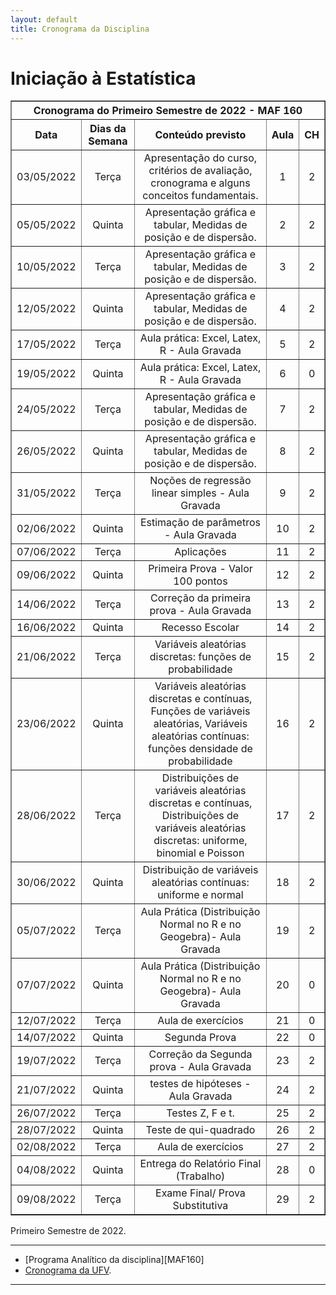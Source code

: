 ```yaml
---
layout: default
title: Cronograma da Disciplina
---
```


<h1 class="pageTitle">Iniciação à Estatística</h1>
<!--
<DIV align="center"><CENTER>
<TABLE border="1" cellpadding="5" cellspacing="0">

<tr>
    <th colspan="3" align="center">Avaliações</th>
</tr>

<tr>
    <th>Provas</th>
    <th align="center">Data (Conteúdo) </th>
    <th align="center">Valor </th>
</tr>

<tr>
<td valign="center" align="center"> 1ª Prova<BR></td>  
          <td valign="center" align="center">  Dia 25 de Abril - Quinta.<BR> (Ver Cronograma)</td>
<td valign="center" align="center">100 pontos</td>
</tr>

<tr>
<td valign="center" align="center"> 2ª Prova<BR></td>  
          <td valign="center" align="center">  Dia 30 de Maio - Quinta.<BR> (Ver Cronograma)</td>
<td valign="center" align="center">100 pontos</td>
</tr>

<tr>
<td valign="center" align="center"> 3ª Prova<BR></td>  
          <td valign="center" align="center">  Dia 04 de Julho - Quinta.<BR>(Ver Cronograma)</td>
<td valign="center" align="center">100 pontos</td>
</tr>

<tr>
    <th colspan="3" align="center">Resultado = Média das 3 provas</th>
</tr>

<tr>
<td valign="center" align="center"> Exame Final<BR> e <BR> Substitutiva</td>  
          <td valign="center" align="center">  Dia 09 de Julho- Terça.<BR>(Toda a Matéria)</td>
<td valign="center" align="center">100 pontos</td>
</tr>
  
</TABLE>
</CENTER></DIV>
-->
<DIV align="center"><CENTER>
<TABLE border="1" cellpadding="5" cellspacing="0">

<tr>
    <th colspan="5" align="center">Cronograma do Primeiro Semestre de 2022 - MAF 160</th>


<tr>		
<th valign="center" align="center">	Data	<BR></th>
<th valign="center" align="center">	Dias da Semana	<BR></th>
<th valign="center" align="center">	Conteúdo previsto	<BR></th>
<th valign="center" align="center">	Aula	<BR></th>
<th valign="center" align="center">	CH	<BR></th>
</tr>		
<tr>		
<td valign="center" align="center">	03/05/2022	<BR></td>
<td valign="center" align="center">	Terça	<BR></td>
<td valign="center" align="center">	Apresentação do curso, critérios de avaliação, cronograma e alguns conceitos fundamentais.	<BR></td>
<td valign="center" align="center">	1	<BR></td>
<td valign="center" align="center">	2	<BR></td>
</tr>		
<tr>		
<td valign="center" align="center">	05/05/2022	<BR></td>
<td valign="center" align="center">	Quinta	<BR></td>
<td valign="center" align="center">	Apresentação gráfica e tabular, Medidas de posição e de dispersão.	<BR></td>
<td valign="center" align="center">	2	<BR></td>
<td valign="center" align="center">	2	<BR></td>
</tr>		
<tr>		
<td valign="center" align="center">	10/05/2022	<BR></td>
<td valign="center" align="center">	Terça	<BR></td>
<td valign="center" align="center">	Apresentação gráfica e tabular, Medidas de posição e de dispersão.	<BR></td>
<td valign="center" align="center">	3	<BR></td>
<td valign="center" align="center">	2	<BR></td>
</tr>		
<tr>		
<td valign="center" align="center">	12/05/2022	<BR></td>
<td valign="center" align="center">	Quinta	<BR></td>
<td valign="center" align="center">	Apresentação gráfica e tabular, Medidas de posição e de dispersão.	<BR></td>
<td valign="center" align="center">	4	<BR></td>
<td valign="center" align="center">	2	<BR></td>
</tr>		
<tr>		
<td valign="center" align="center">	17/05/2022	<BR></td>
<td valign="center" align="center">	Terça	<BR></td>
<td valign="center" align="center">	Aula prática: Excel, Latex, R - Aula Gravada	<BR></td>
<td valign="center" align="center">	5	<BR></td>
<td valign="center" align="center">	2	<BR></td>
</tr>		
<tr>		
<td valign="center" align="center">	19/05/2022	<BR></td>
<td valign="center" align="center">	Quinta	<BR></td>
<td valign="center" align="center">	Aula prática: Excel, Latex, R - Aula Gravada	<BR></td>
<td valign="center" align="center">	6	<BR></td>
<td valign="center" align="center">	0	<BR></td>
</tr>		
<tr>		
<td valign="center" align="center">	24/05/2022	<BR></td>
<td valign="center" align="center">	Terça	<BR></td>
<td valign="center" align="center">	Apresentação gráfica e tabular, Medidas de posição e de dispersão.	<BR></td>
<td valign="center" align="center">	7	<BR></td>
<td valign="center" align="center">	2	<BR></td>
</tr>		
<tr>		
<td valign="center" align="center">	26/05/2022	<BR></td>
<td valign="center" align="center">	Quinta	<BR></td>
<td valign="center" align="center">	Apresentação gráfica e tabular, Medidas de posição e de dispersão.	<BR></td>
<td valign="center" align="center">	8	<BR></td>
<td valign="center" align="center">	2	<BR></td>
</tr>		
<tr>		
<td valign="center" align="center">	31/05/2022	<BR></td>
<td valign="center" align="center">	Terça	<BR></td>
<td valign="center" align="center">	Noções de regressão linear simples - Aula Gravada	<BR></td>
<td valign="center" align="center">	9	<BR></td>
<td valign="center" align="center">	2	<BR></td>
</tr>		
<tr>		
<td valign="center" align="center">	02/06/2022	<BR></td>
<td valign="center" align="center">	Quinta	<BR></td>
<td valign="center" align="center">	Estimação de parâmetros - Aula Gravada	<BR></td>
<td valign="center" align="center">	10	<BR></td>
<td valign="center" align="center">	2	<BR></td>
</tr>		
<tr>		
<td valign="center" align="center">	07/06/2022	<BR></td>
<td valign="center" align="center">	Terça	<BR></td>
<td valign="center" align="center">	Aplicações	<BR></td>
<td valign="center" align="center">	11	<BR></td>
<td valign="center" align="center">	2	<BR></td>
</tr>		
<tr>		
<td valign="center" align="center">	09/06/2022	<BR></td>
<td valign="center" align="center">	Quinta	<BR></td>
<td valign="center" align="center">	Primeira Prova - Valor 100 pontos	<BR></td>
<td valign="center" align="center">	12	<BR></td>
<td valign="center" align="center">	2	<BR></td>
</tr>		
<tr>		
<td valign="center" align="center">	14/06/2022	<BR></td>
<td valign="center" align="center">	Terça	<BR></td>
<td valign="center" align="center">	Correção da primeira prova - Aula Gravada	<BR></td>
<td valign="center" align="center">	13	<BR></td>
<td valign="center" align="center">	2	<BR></td>
</tr>		
<tr>		
<td valign="center" align="center">	16/06/2022	<BR></td>
<td valign="center" align="center">	Quinta	<BR></td>
<td valign="center" align="center">	Recesso Escolar	<BR></td>
<td valign="center" align="center">	14	<BR></td>
<td valign="center" align="center">	2	<BR></td>
</tr>		
<tr>		
<td valign="center" align="center">	21/06/2022	<BR></td>
<td valign="center" align="center">	Terça	<BR></td>
<td valign="center" align="center">	Variáveis aleatórias discretas: funções de probabilidade	<BR></td>
<td valign="center" align="center">	15	<BR></td>
<td valign="center" align="center">	2	<BR></td>
</tr>		
<tr>		
<td valign="center" align="center">	23/06/2022	<BR></td>
<td valign="center" align="center">	Quinta	<BR></td>
<td valign="center" align="center">	Variáveis aleatórias discretas e contínuas, Funções de variáveis aleatórias, Variáveis aleatórias contínuas: funções densidade de probabilidade	<BR></td>
<td valign="center" align="center">	16	<BR></td>
<td valign="center" align="center">	2	<BR></td>
</tr>		
<tr>		
<td valign="center" align="center">	28/06/2022	<BR></td>
<td valign="center" align="center">	Terça	<BR></td>
<td valign="center" align="center">	Distribuições de variáveis aleatórias discretas e contínuas, Distribuições de variáveis aleatórias discretas: uniforme, binomial e Poisson	<BR></td>
<td valign="center" align="center">	17	<BR></td>
<td valign="center" align="center">	2	<BR></td>
</tr>		
<tr>		
<td valign="center" align="center">	30/06/2022	<BR></td>
<td valign="center" align="center">	Quinta	<BR></td>
<td valign="center" align="center">	Distribuição de variáveis aleatórias contínuas: uniforme e normal	<BR></td>
<td valign="center" align="center">	18	<BR></td>
<td valign="center" align="center">	2	<BR></td>
</tr>		
<tr>		
<td valign="center" align="center">	05/07/2022	<BR></td>
<td valign="center" align="center">	Terça	<BR></td>
<td valign="center" align="center">	Aula Prática (Distribuição Normal no R e no Geogebra)- Aula Gravada	<BR></td>
<td valign="center" align="center">	19	<BR></td>
<td valign="center" align="center">	2	<BR></td>
</tr>		
<tr>		
<td valign="center" align="center">	07/07/2022	<BR></td>
<td valign="center" align="center">	Quinta	<BR></td>
<td valign="center" align="center">	Aula Prática (Distribuição Normal no R e no Geogebra)- Aula Gravada	<BR></td>
<td valign="center" align="center">	20	<BR></td>
<td valign="center" align="center">	0	<BR></td>
</tr>		
<tr>		
<td valign="center" align="center">	12/07/2022	<BR></td>
<td valign="center" align="center">	Terça	<BR></td>
<td valign="center" align="center">	Aula de exercícios	<BR></td>
<td valign="center" align="center">	21	<BR></td>
<td valign="center" align="center">	0	<BR></td>
</tr>		
<tr>		
<td valign="center" align="center">	14/07/2022	<BR></td>
<td valign="center" align="center">	Quinta	<BR></td>
<td valign="center" align="center">	Segunda Prova	<BR></td>
<td valign="center" align="center">	22	<BR></td>
<td valign="center" align="center">	0	<BR></td>
</tr>		
<tr>		
<td valign="center" align="center">	19/07/2022	<BR></td>
<td valign="center" align="center">	Terça	<BR></td>
<td valign="center" align="center">	Correção da Segunda prova - Aula Gravada	<BR></td>
<td valign="center" align="center">	23	<BR></td>
<td valign="center" align="center">	2	<BR></td>
</tr>		
<tr>		
<td valign="center" align="center">	21/07/2022	<BR></td>
<td valign="center" align="center">	Quinta	<BR></td>
<td valign="center" align="center">	testes de hipóteses - Aula Gravada	<BR></td>
<td valign="center" align="center">	24	<BR></td>
<td valign="center" align="center">	2	<BR></td>
</tr>		
<tr>		
<td valign="center" align="center">	26/07/2022	<BR></td>
<td valign="center" align="center">	Terça	<BR></td>
<td valign="center" align="center">	Testes Z, F e t.	<BR></td>
<td valign="center" align="center">	25	<BR></td>
<td valign="center" align="center">	2	<BR></td>
</tr>		
<tr>		
<td valign="center" align="center">	28/07/2022	<BR></td>
<td valign="center" align="center">	Quinta	<BR></td>
<td valign="center" align="center">	Teste de qui-quadrado	<BR></td>
<td valign="center" align="center">	26	<BR></td>
<td valign="center" align="center">	2	<BR></td>
</tr>		
<tr>		
<td valign="center" align="center">	02/08/2022	<BR></td>
<td valign="center" align="center">	Terça	<BR></td>
<td valign="center" align="center">	Aula de exercícios	<BR></td>
<td valign="center" align="center">	27	<BR></td>
<td valign="center" align="center">	2	<BR></td>
</tr>		
<tr>		
<td valign="center" align="center">	04/08/2022	<BR></td>
<td valign="center" align="center">	Quinta	<BR></td>
<td valign="center" align="center">	Entrega do Relatório Final (Trabalho)	<BR></td>
<td valign="center" align="center">	28	<BR></td>
<td valign="center" align="center">	0	<BR></td>
</tr>		
<tr>		
<td valign="center" align="center">	09/08/2022	<BR></td>
<td valign="center" align="center">	Terça	<BR></td>
<td valign="center" align="center">	Exame Final/ Prova Substitutiva	<BR></td>
<td valign="center" align="center">	29	<BR></td>
<td valign="center" align="center">	2	<BR></td>
</tr>		
<tr>		
		
		
		
		
	

</TABLE>
</CENTER></DIV>

<p class="intro">Primeiro Semestre de 2022.</p>

---

* [Programa Analítico da disciplina][MAF160] 
* [Cronograma da UFV][UFV-gh].

---

[UFV-gh]:https://www2.dti.ufv.br/noticias/files/anexos/1634730812.pdf
[MAF105]:https://www3.dti.ufv.br/dti/catalogo/programa-analitico/26334
